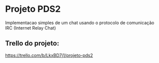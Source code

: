# Projeto PDS2

 Implementacao simples de um chat usando o protocolo de comunicação IRC (Internet Relay Chat)

 ## Trello do projeto: 

 https://trello.com/b/LkxBD7j1/projeto-pds2
